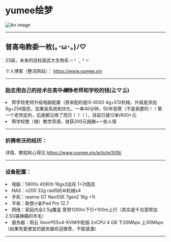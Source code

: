 # yumee绘梦

![An image](https://www.yumee.xin/wp-content/uploads/2025/02/cropped-123854630-e1738911155491.png)

---

## 普高电教委一枚(⁠｡⁠･⁠ω⁠･⁠｡⁠)⁠ﾉ⁠♡

23级，未来的目标是武大生物系 ෆ⁠╹⁠ ⁠.̮⁠ ⁠╹⁠ෆ

个人博客（整活网站）： https://www.yumee.xin

---

### 励志用自己的技术在高中<em><s>赚</s></em>挣老师和学校的钱(⁠≧⁠▽⁠≦⁠)

<li>帮学校老师升级电脑配置（原来配的是i5-6500 4g+512机械，升级是添加8g+256固态，加重装系统和优化，一单40分钟，50辛苦费（不是我要的！！第一个老师定的，后面都沿用了而已！！！），目前已接12单/600+元</li>
<li>帮学校整（搞）教学资源，收获200元报酬+一些人情</li>

---

### 折腾希沃的经历：

详情、教程和心得见 https://www.yumee.xin/article/509/

---

### 设备配置：

<li>电脑：5800x 4060ti 16gx2运存 1+2t固态</li>
<li>NAS：n200 32g raid5的4t机械x4</li>
<li>手机：realme GT Neo5SE 7gen2 16g +1t</li>
<li>平板：联想小新Pad Pro 12.7</li>
<li>网络：家庭内全2.5g覆盖 宽带1200m下行+100m上行（其实是千兆宽带加2.5G猫棒薅的羊毛）</li>
<li>服务器：雨云 Xeon®E5v4-KVM中配版  2vCPU 4 GB 下20Mbps 上30Mbps（如果有更便宜的服务器欢迎推荐，不胜感激）</li>

---




